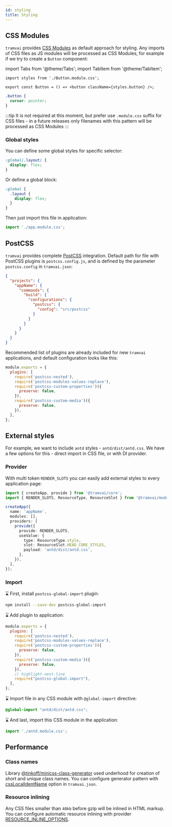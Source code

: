 ```yaml
---
id: styling
title: Styling
---
```


## CSS Modules

`tramvai` provides [CSS Modules](https://github.com/css-modules/css-modules) as default approach for styling.
Any imports of CSS files as JS modules will be processed as CSS Modules, for example if we try to create a `Button` component:

import Tabs from '@theme/Tabs';
import TabItem from '@theme/TabItem';

<Tabs>
  <TabItem value="tsx" label="Button.tsx" default>

```tsx title="Button.tsx"
import styles from './Button.module.css';

export const Button = () => <button className={styles.button} />;
```

  </TabItem>
  <TabItem value="css" label="Button.module.css">

```css title="Button.module.css"
.button {
  cursor: pointer;
}
```

  </TabItem>
</Tabs>

:::tip
It is not required at this moment, but prefer use `.module.css` suffix for CSS files - in a future releases only filenames with this pattern will be processed as CSS Modules
:::

### Global styles

You can define some global styles for specific selector:

```css title="app.module.css"
:global(.layout) {
  display: flex;
}
```

Or define a global block:

```css title="app.module.css"
:global {
  .layout {
    display: flex;
  }
}
```

Then just import this file in application:

```ts title="index.ts"
import './app.module.css';
```

## PostCSS

`tramvai` provides complete [PostCSS](https://github.com/postcss/postcss) integration.
Default path for file with PostCSS plugins is `postcss.config.js`, and is defined by the parameter `postcss.config` in `tramvai.json`:

```json title="tramvai.json"
{
  "projects": {
    "appName": {
      "commands": {
        "build": {
          "configurations": {
            "postcss": {
              "config": "src/postcss"
            }
          }
        }
      }
    }
  }
}
```

Recommended list of plugins are already included for new `tramvai` applications, and default configuration looks like this:

```js title="src/postcss.js"
module.exports = {
  plugins: [
    require('postcss-nested'),
    require('postcss-modules-values-replace'),
    require('postcss-custom-properties')({
      preserve: false,
    }),
    require('postcss-custom-media')({
      preserve: false,
    }),
  ],
};
```

## External styles

For example, we want to include `antd` styles - `antd/dist/antd.css`.
We have a few options for this - direct import in CSS file, or with DI provider.

### Provider

With multi token `RENDER_SLOTS` you can easily add external styles to every application page:

```ts title="index.ts"
import { createApp, provide } from '@tramvai/core';
import { RENDER_SLOTS, ResourceType, ResourceSlot } from '@tramvai/module-render';

createApp({
  name: 'appName',
  modules: [],
  providers: [
    provide({
      provide: RENDER_SLOTS,
      useValue: {
        type: ResourceType.style,
        slot: ResourceSlot.HEAD_CORE_STYLES,
        payload: 'antd/dist/antd.css',
      },
    }),
  ],
});
```

### Import

:hourglass: First, install `postcss-global-import` plugin:

```bash npm2yarn
npm install --save-dev postcss-global-import
```

:hourglass: Add plugin to application:

```js title="src/postcss.js"
module.exports = {
  plugins: [
    require('postcss-nested'),
    require('postcss-modules-values-replace'),
    require('postcss-custom-properties')({
      preserve: false,
    }),
    require('postcss-custom-media')({
      preserve: false,
    }),
    // highlight-next-line
    require("postcss-global-import"),
  ],
};
```

:hourglass: Import file in any CSS module with `@global-import` directive:

```css title="antd.module.css"
@global-import "antd/dist/antd.css";
```

:hourglass: And last, import this CSS module in the application:

```ts title="index.ts"
import './antd.module.css';
```

## Performance

### Class names

Library [@tinkoff/minicss-class-generator](https://tramvai.dev/docs/references/libs/minicss/) used underhood for creation of short and unique class names.
You can configure generator pattern with [cssLocalIdentName](https://tramvai.dev/docs/references/cli/base/#css-class-names-generation-settings) option in `tramvai.json`.

### Resource inlining

Any CSS files smaller than `40kb` before gzip will be inlined in HTML markup.
You can configure automatic resource inlining with provider [RESOURCE_INLINE_OPTIONS](https://tramvai.dev/docs/references/modules/render/#automatic-resource-inlining).
